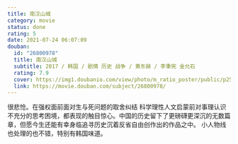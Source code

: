 ```yaml
---
title: 南汉山城
category: movie
status: done
rating: 5
date: 2021-07-24 06:07:09
douban:
  id: "26800978"
  title: 南汉山城
  subtitle: 2017 / 韩国 / 剧情 历史 战争 / 黄东赫 / 李秉宪 金允石
  rating: 7.9
  cover: https://img1.doubanio.com/view/photo/m_ratio_poster/public/p2505021598.jpg
  link: https://movie.douban.com/subject/26800978/
---
```


很悲怆。在强权面前面对生与死问题的取舍纠结 科学理性人文启蒙前对事理认识不充分的思考困境，都表现的触目惊心。中国的历史留下了更磅礴更深沉的无数篇章，但愿今生还能有幸身临追寻历史沉着反省自由创作出的作品之中。 小人物线也处理的也不错，特别有韩国味道。
